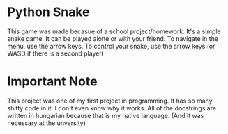 # Python Snake
This game was made becasue of a school project/homework.
It's a simple snake game. It can be played alone or with your friend.
To navigate in the menu, use the arrow keys.
To control your snake, use the arrow keys (or WASD if there is a second player)

# Important Note
This project was one of my first project in programming. It has so many shitty code in it. I don't even know why it works.
All of the docstrings are written in hungarian because that is my native language. (And it was necessary at the unversity)
